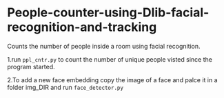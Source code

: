 # People-counter-using-Dlib-facial-recognition-and-tracking
Counts the number of people inside a room using facial recognition.

1.run ```ppl_cntr.py``` to count the number of unique people visted since the program started.

2.To add a new face embedding copy the image of a face and palce it in a folder img_DIR and run ```face_detector.py```
